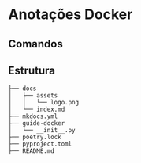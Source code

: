 # Anotações Docker

## Comandos

## Estrutura

    ├── docs
    │   ├── assets
    │   │   └── logo.png
    │   └── index.md
    ├── mkdocs.yml
    ├── guide-docker
    │   └── __init__.py
    ├── poetry.lock
    ├── pyproject.toml
    ├── README.md
